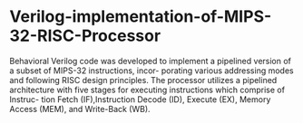 # Verilog-implementation-of-MIPS-32-RISC-Processor
Behavioral Verilog code was developed to implement a pipelined version of a subset of MIPS-32 instructions, incor-
porating various addressing modes and following RISC design principles.
The processor utilizes a pipelined architecture with five stages for executing instructions which comprise of Instruc-
tion Fetch (IF),Instruction Decode (ID), Execute (EX), Memory Access (MEM), and Write-Back (WB).
